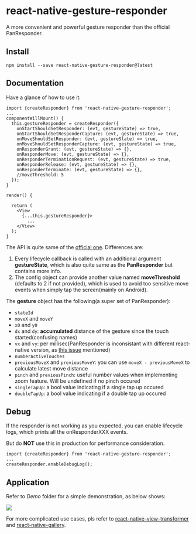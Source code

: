 # react-native-gesture-responder

A more convenient and powerful gesture responder than the official PanResponder.



## Install

`npm install --save react-native-gesture-responder@latest`



## Documentation

Have a glance of how to use it:

```
import {createResponder} from 'react-native-gesture-responder';
...
componentWillMount() {
  this.gestureResponder = createResponder({
    onStartShouldSetResponder: (evt, gestureState) => true,
    onStartShouldSetResponderCapture: (evt, gestureState) => true,
    onMoveShouldSetResponder: (evt, gestureState) => true,
    onMoveShouldSetResponderCapture: (evt, gestureState) => true,
    onResponderGrant: (evt, gestureState) => {},
    onResponderMove: (evt, gestureState) => {},
    onResponderTerminationRequest: (evt, gestureState) => true,
    onResponderRelease: (evt, gestureState) => {},
    onResponderTerminate: (evt, gestureState) => {},
    //moveThreshold: 5
  });
}

render() {
  
  return (
    <View
      {...this.gestureResponder}>
		...
    </View>
  );
}
```

The API is quite same of the [official one](https://facebook.github.io/react-native/docs/gesture-responder-system.html). Differences are:

1. Every lifecycle callback is called with an additional argument **gestureState**, which is also quite same as the **PanResponder** but contains more info.
2. The config object can provide another value named **moveThreshold** (defaults to 2 if not provided), which is used to avoid too sensitive move events when simply tap the screen(mainly on Android).

The **gesture** object has the following(a super set of PanResponder):

* `stateId`
* `moveX` and `moveY`
* `x0` and `y0`
* `dx` and `dy`: **accumulated** distance of the gesture since the touch started(confusing names)
* `vx` and `vy`: per millisec(PanResponder is inconsistant with different react-native version, as [this issue](https://github.com/facebook/react-native/issues/8104) mentioned)
* `numberActiveTouches`
* `previousMoveX` and `previousMoveY`: you can use `moveX - previousMoveX` to calculate latest move distance
* `pinch` and `previousPinch`: useful number values when implementing zoom feature. Will be undefined if no pinch occured
* `singleTapUp`: a bool value indicating if a single tap up occured
* `doubleTapUp`: a bool value indicating if a double tap up occured




## Debug

If the responder is not working as you expected, you can enable lifecycle logs, which prints all the onResponderXXX events. 

But do **NOT** use this in production for performance consideration.

```
import {createResponder} from 'react-native-gesture-responder';
...
createResponder.enableDebugLog();
```



## Application

Refer to *Demo* folder for a simple demonstration, as below shows:

![](Demo/demo.gif)

For more complicated use cases, pls refer to [react-native-view-transformer](https://github.com/ldn0x7dc/react-native-view-transformer) and [react-native-gallery](https://github.com/ldn0x7dc/react-native-gallery).